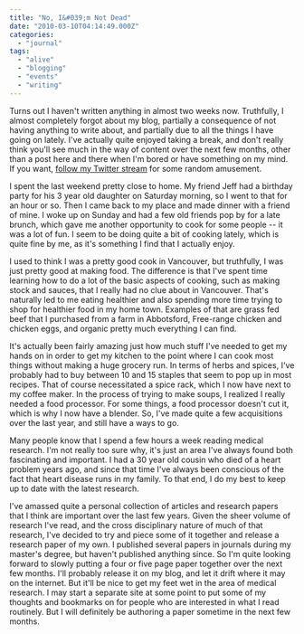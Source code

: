 ```yaml
---
title: "No, I&#039;m Not Dead"
date: "2010-03-10T04:14:49.000Z"
categories: 
  - "journal"
tags: 
  - "alive"
  - "blogging"
  - "events"
  - "writing"
---
```


Turns out I haven't written anything in almost two weeks now. Truthfully, I almost completely forgot about my blog, partially a consequence of not having anything to write about, and partially due to all the things I have going on lately. I've actually quite enjoyed taking a break, and don't really think you'll see much in the way of content over the next few months, other than a post here and there when I'm bored or have something on my mind. If you want, [follow my Twitter stream](http://twitter.com/duanestorey) for some random amusement.

I spent the last weekend pretty close to home. My friend Jeff had a birthday party for his 3 year old daughter on Saturday morning, so I went to that for an hour or so. Then I came back to my place and made dinner with a friend of mine. I woke up on Sunday and had a few old friends pop by for a late brunch, which gave me another opportunity to cook for some people -- it was a lot of fun. I seem to be doing quite a bit of cooking lately, which is quite fine by me, as it's something I find that I actually enjoy.

I used to think I was a pretty good cook in Vancouver, but truthfully, I was just pretty good at making food. The difference is that I've spent time learning how to do a lot of the basic aspects of cooking, such as making stock and sauces, that I really had no clue about in Vancouver. That's naturally led to me eating healthier and also spending more time trying to shop for healthier food in my home town. Examples of that are grass fed beef that I purchased from a farm in Abbotsford, Free-range chicken and chicken eggs, and organic pretty much everything I can find.

It's actually been fairly amazing just how much stuff I've needed to get my hands on in order to get my kitchen to the point where I can cook most things without making a huge grocery run. In terms of herbs and spices, I've probably had to buy between 10 and 15 staples that seem to pop up in most recipes. That of course necessitated a spice rack, which I now have next to my coffee maker. In the process of trying to make soups, I realized I really needed a food processor. For some things, a food processor doesn't cut it, which is why I now have a blender. So, I've made quite a few acquisitions over the last year, and still have a ways to go.

Many people know that I spend a few hours a week reading medical research. I'm not really too sure why, it's just an area I've always found both fascinating and important. I had a 30 year old cousin who died of a heart problem years ago, and since that time I've always been conscious of the fact that heart disease runs in my family. To that end, I do my best to keep up to date with the latest research.

I've amassed quite a personal collection of articles and research papers that I think are important over the last few years. Given the sheer volume of research I've read, and the cross disciplinary nature of much of that research, I've decided to try and piece some of it together and release a research paper of my own. I published several papers in journals during my master's degree, but haven't published anything since. So I'm quite looking forward to slowly putting a four or five page paper together over the next few months. I'll probably release it on my blog, and let it drift where it may on the internet. But it'll be nice to get my feet wet in the area of medical research. I may start a separate site at some point to put some of my thoughts and bookmarks on for people who are interested in what I read routinely. But I will definitely be authoring a paper sometime in the next few months.
